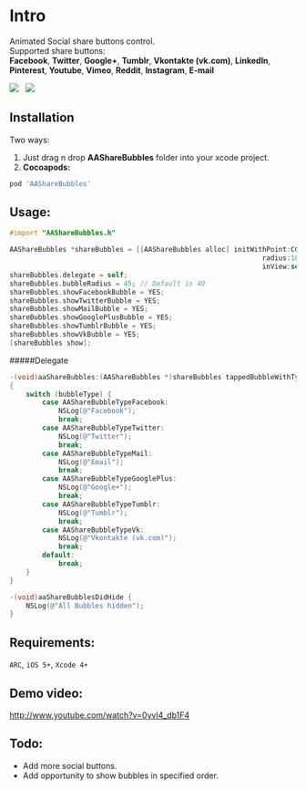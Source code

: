 Intro
==============

Animated Social share buttons control.<br>
Supported share buttons:<br><b>Facebook</b>,  <b>Twitter</b>,  <b>Google+</b>, <b>Tumblr</b>, <b>Vkontakte (vk.com)</b>, <b>LinkedIn</b>, <b>Pinterest</b>, <b>Youtube</b>, <b>Vimeo</b>, <b>Reddit</b>, <b>Instagram</b>, <b>E-mail</b>

<img src="http://mixdesign.kz/external/AAShareBubblesAbay.png?tmp"/>&nbsp;&nbsp;
<img src="http://mixdesign.kz/external/AAShareBubbles.png?7"/>

Installation
------

Two ways:<br>
1. Just drag n drop **AAShareBubbles** folder into your xcode project.<br>
2. **Cocoapods:**
```ruby
pod 'AAShareBubbles'
```
Usage:
------
```objective-c
#import "AAShareBubbles.h"
```
```objective-c
AAShareBubbles *shareBubbles = [[AAShareBubbles alloc] initWithPoint:CGPointMake(100, 100)
                                                              radius:100
                                                              inView:self.view];
shareBubbles.delegate = self;
shareBubbles.bubbleRadius = 45; // Default is 40
shareBubbles.showFacebookBubble = YES;
shareBubbles.showTwitterBubble = YES;
shareBubbles.showMailBubble = YES;
shareBubbles.showGooglePlusBubble = YES;
shareBubbles.showTumblrBubble = YES;
shareBubbles.showVkBubble = YES;
[shareBubbles show];
````
#####Delegate
```objective-c
-(void)aaShareBubbles:(AAShareBubbles *)shareBubbles tappedBubbleWithType:(AAShareBubbleType)bubbleType
{
    switch (bubbleType) {
        case AAShareBubbleTypeFacebook:
            NSLog(@"Facebook");
            break;
        case AAShareBubbleTypeTwitter:
            NSLog(@"Twitter");
            break;
        case AAShareBubbleTypeMail:
            NSLog(@"Email");
            break;
        case AAShareBubbleTypeGooglePlus:
            NSLog(@"Google+");
            break;
        case AAShareBubbleTypeTumblr:
            NSLog(@"Tumblr");
            break;
        case AAShareBubbleTypeVk:
            NSLog(@"Vkontakte (vk.com)");
            break;
        default:
            break;
    }
}

-(void)aaShareBubblesDidHide {
    NSLog(@"All Bubbles hidden");
}

```

Requirements:
------------
`ARC`, `iOS 5+`, `Xcode 4+`

Demo video:
-------
http://www.youtube.com/watch?v=0yvl4_db1F4

Todo:
-------
- Add more social buttons.
- Add opportunity to show bubbles in specified order.

